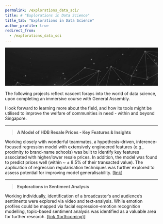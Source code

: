 ```yaml
---
permalink: /explorations_data_sci/
title: # "Explorations in Data Science"
title_tab: "Explorations in Data Science"
author_profile: true
redirect_from:
  - /explorations_data_sci
---
```


![Banner](/images/explorations-in-data-sci_banner.jpg)

The following projects reflect nascent forays into the world of data science, upon completing an immersive course with General Assembly. 

I look forward to learning more about the field, and how its tools might be utilised to improve the welfare of communities in need - within and beyond Singapore.

---

> <b>A Model of HDB Resale Prices - Key Features & Insights</b>

Working closely with wonderful teammates, a hypothesis-driven, inference-focused regression model with extensively engineered features (e.g., proximity to brand-name schools) was built to identify key features associated with higher/lower resale prices. In addition, the model was found to predict prices well (within ~ ± 8.5% of their transacted value). The application of regression regularisation techniques was further explored to assess potential for improving model generalisability. [[link]](https://github.com/joellimze/1_A-Model-of-HDB-Resale-Prices---Key-Features-Insights.git)

---

> <b>Explorations in Sentiment Analysis</b>

Working individually, identification of a broadcaster’s and audience’s sentiments were explored via video and text-analysis. While emotion profiles could be mapped via facial expression-emotion recognition modelling, topic-based sentiment analysis was identified as a valuable area for further research. [[link (forthcoming)]](-)